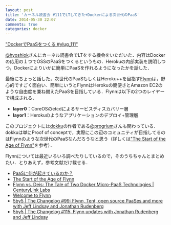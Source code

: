 ```yaml
---
layout: post
title: 'カーネル読書会 #111でLTしてきた+Dockerによる次世代のPaaS'
date: 2014-05-30 22:07
comments: true
categories: docker
---
```


<script async class="speakerdeck-embed" data-id="231be5a0ca170131569646e151884671" data-ratio="1.33333333333333" src="https://speakerdeck.com/assets/embed.js"></script>

["DockerでPaaSをつくる #ylug_111"](https://speakerdeck.com/tcnksm/dockerdepaaswotukuru-number-ylug-111)

[@hyoshiok](https://twitter.com/hyoshiok)さんにカーネル読書会でLTをする機会をいただいた．内容はDockerの応用の１つでOSSのPaaSをつくるというもの．Herokuの内部実装を説明しつつ，Dockerによりいかに簡単にPaaSを作れるようになったかを話した．

最後にちょっと話した，次世代のPaaSもしくはHeroku++を目指す[Flynn](https://flynn.io/)は，野心的ですごく面白い．簡単にいうとFlynnはHerokuの簡便さとAmazon EC2のような自由度を兼ね備えたPaaSを目指している．Flynnは以下の2つのレイヤーで構成される．

- **layer0**：CoreOSのetcdによるサービスディスカバリー層
- **layor1**：Herokuのようなアプリケーションのデプロイ+管理層

このプロジェクトには[dokku](https://github.com/progrium/dokku)の作者である[@progrium](https://github.com/progrium)さんも関わっている．dokkuは単にProof of conceptで，実際にこの辺のコミュニティが目指してるのはFlynnのような次世代のPaaSなんだろうなと思う（詳しくは["The Start of the Age of Flynn"](http://progrium.com/blog/2014/02/06/the-start-of-the-age-of-flynn/)を参考）．

Flynnについては最近いろいろ調べたりしているので，そのうちちゃんとまとめたい．とりあえず，参考文献だけ載せる．

- [PaaSに何が起きているのか？](http://www.infoq.com/jp/news/2014/02/paas-future)
- [The Start of the Age of Flynn](http://progrium.com/blog/2014/02/06/the-start-of-the-age-of-flynn/)
- [Flynn vs. Deis: The Tale of Two Docker Micro-PaaS Technologies | CenturyLink Labs](http://www.centurylinklabs.com/flynn-vs-deis-the-tale-of-two-docker-micro-paas-technologies/)
- [Welcome to Flynn](https://github.com/flynn/flynn)
- [5by5 | The Changelog #99: Flynn, Tent, open source PaaSes and more with Jeff Lindsay and Jonathan Rudenberg](http://5by5.tv/changelog/99)
- [5by5 | The Changelog #115: Flynn updates with Jonathan Rudenberg and Jeff Lindsay](http://5by5.tv/changelog/115)


